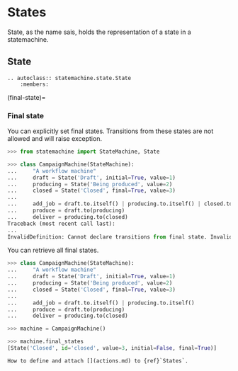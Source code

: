 
# States

State, as the name sais, holds the representation of a state in a statemachine.


## State

```{eval-rst}
.. autoclass:: statemachine.state.State
    :members:
```


(final-state)=
### Final state


You can explicitly set final states.
Transitions from these states are not allowed and will raise exception.

```py
>>> from statemachine import StateMachine, State

>>> class CampaignMachine(StateMachine):
...     "A workflow machine"
...     draft = State('Draft', initial=True, value=1)
...     producing = State('Being produced', value=2)
...     closed = State('Closed', final=True, value=3)
...
...     add_job = draft.to.itself() | producing.to.itself() | closed.to(producing)
...     produce = draft.to(producing)
...     deliver = producing.to(closed)
Traceback (most recent call last):
...
InvalidDefinition: Cannot declare transitions from final state. Invalid state(s): ['closed']

```

You can retrieve all final states.

```py
>>> class CampaignMachine(StateMachine):
...     "A workflow machine"
...     draft = State('Draft', initial=True, value=1)
...     producing = State('Being produced', value=2)
...     closed = State('Closed', final=True, value=3)
...
...     add_job = draft.to.itself() | producing.to.itself()
...     produce = draft.to(producing)
...     deliver = producing.to(closed)

>>> machine = CampaignMachine()

>>> machine.final_states
[State('Closed', id='closed', value=3, initial=False, final=True)]

```

```{seealso}
How to define and attach [](actions.md) to {ref}`States`.
```
